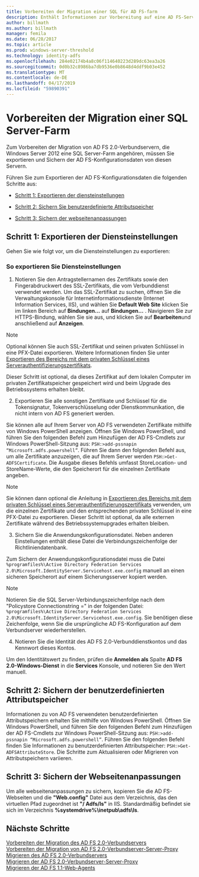```yaml
---
title: Vorbereiten der Migration einer SQL für AD FS-farm
description: Enthält Informationen zur Vorbereitung auf eine AD FS-Serverfarm SQL auf Windows Server 2012 zu migrieren.
author: billmath
ms.author: billmath
manager: femila
ms.date: 06/28/2017
ms.topic: article
ms.prod: windows-server-threshold
ms.technology: identity-adfs
ms.openlocfilehash: 284e02174b4a8c06f114640223d289dc63ea3a26
ms.sourcegitcommit: 0d0b32c8986ba7db9536e0b8648d4ddf9b03e452
ms.translationtype: MT
ms.contentlocale: de-DE
ms.lasthandoff: 04/17/2019
ms.locfileid: "59890391"
---
```

# <a name="prepare-to-migrate-a-sql-server-farm"></a>Vorbereiten der Migration einer SQL Server-Farm  
 Zum Vorbereiten der Migration von AD FS 2.0-Verbundservern, die Windows Server 2012 eine SQL Server-Farm angehören, müssen Sie exportieren und Sichern der AD FS-Konfigurationsdaten von diesen Servern.  
  
 Führen Sie zum Exportieren der AD FS-Konfigurationsdaten die folgenden Schritte aus:  
  
-   [Schritt 1: Exportieren der diensteinstellungen](#step-1-export-service-settings)  
  
-   [Schritt 2: Sichern Sie benutzerdefinierte Attributspeicher](#step-2-back-up-custom-attribute-stores)  
  
-   [Schritt 3: Sichern der webseitenanpassungen](#step-3-back-up-webpage-customizations)  
  
## <a name="step-1-export-service-settings"></a>Schritt 1: Exportieren der Diensteinstellungen  
 Gehen Sie wie folgt vor, um die Diensteinstellungen zu exportieren:  
  
### <a name="to-export-service-settings"></a>So exportieren Sie Diensteinstellungen  
  
1.  Notieren Sie den Antragstellernamen des Zertifikats sowie den Fingerabdruckwert des SSL-Zertifikats, die vom Verbunddienst verwendet werden. Um das SSL-Zertifikat zu suchen, öffnen Sie die Verwaltungskonsole für Internetinformationsdienste (Internet Information Services, IIS), und wählen Sie **Default Web Site** klicken Sie im linken Bereich auf **Bindungen...** auf **Bindungen…** . Navigieren Sie zur HTTPS-Bindung, wählen Sie sie aus, und klicken Sie auf **Bearbeiten**und anschließend auf **Anzeigen**.  
  
> [!NOTE]
>  Optional können Sie auch SSL-Zertifikat und seinen privaten Schlüssel in eine PFX-Datei exportieren. Weitere Informationen finden Sie unter [Exportieren des Bereichs mit dem privaten Schlüssel eines Serverauthentifizierungszertifikats](Export-the-Private-Key-Portion-of-a-Server-Authentication-Certificate.md).  
>   
>  Dieser Schritt ist optional, da dieses Zertifikat auf dem lokalen Computer im privaten Zertifikatspeicher gespeichert wird und beim Upgrade des Betriebssystems erhalten bleibt.  
  
2.  Exportieren Sie alle sonstigen Zertifikate und Schlüssel für die Tokensignatur, Tokenverschlüsselung oder Dienstkommunikation, die nicht intern von AD FS generiert werden.  
  
Sie können alle auf Ihrem Server von AD FS verwendeten Zertifikate mithilfe von Windows PowerShell anzeigen. Öffnen Sie Windows PowerShell, und führen Sie den folgenden Befehl zum Hinzufügen der AD FS-Cmdlets zur Windows PowerShell-Sitzung aus: `PSH:>add-pssnapin “Microsoft.adfs.powershell”`. Führen Sie dann den folgenden Befehl aus, um alle Zertifikate anzuzeigen, die auf Ihrem Server werden `PSH:>Get-ADFSCertificate`. Die Ausgabe dieses Befehls umfasst StoreLocation- und StoreName-Werte, die den Speicherort für die einzelnen Zertifikate angeben.  
  
> [!NOTE]
>  Sie können dann optional die Anleitung in [Exportieren des Bereichs mit dem privaten Schlüssel eines Serverauthentifizierungszertifikats](Export-the-Private-Key-Portion-of-a-Server-Authentication-Certificate.md) verwenden, um die einzelnen Zertifikate und den entsprechenden privaten Schlüssel in eine PFX-Datei zu exportieren. Dieser Schritt ist optional, da alle externen Zertifikate während des Betriebssystemupgrades erhalten bleiben.  
  
3.  Sichern Sie die Anwendungskonfigurationsdatei. Neben anderen Einstellungen enthält diese Datei die Verbindungszeichenfolge der Richtliniendatenbank.  
  
Zum Sichern der Anwendungskonfigurationsdatei muss die Datei `%programfiles%\Active Directory Federation Services 2.0\Microsoft.IdentityServer.Servicehost.exe.config` manuell an einen sicheren Speicherort auf einem Sicherungsserver kopiert werden.  
  
> [!NOTE]
>  Notieren Sie die SQL Server-Verbindungszeichenfolge nach dem "Policystore Connectionstring =" in der folgenden Datei: `%programfiles%\Active Directory Federation Services 2.0\Microsoft.IdentityServer.Servicehost.exe.config`. Sie benötigen diese Zeichenfolge, wenn Sie die ursprüngliche AD FS-Konfiguration auf dem Verbundserver wiederherstellen.  
  
4.  Notieren Sie die Identität des AD FS 2.0-Verbunddienstkontos und das Kennwort dieses Kontos.  
  
Um den Identitätswert zu finden, prüfen die **Anmelden als** Spalte **AD FS 2.0-Windows-Dienst** in die **Services** Konsole, und notieren Sie den Wert manuell.  
  
## <a name="step-2-back-up-custom-attribute-stores"></a>Schritt 2: Sichern der benutzerdefinierten Attributspeicher  
 Informationen zu von AD FS verwendeten benutzerdefinierten Attributspeichern erhalten Sie mithilfe von Windows PowerShell. Öffnen Sie Windows PowerShell, und führen Sie den folgenden Befehl zum Hinzufügen der AD FS-Cmdlets zur Windows PowerShell-Sitzung aus: `PSH:>add-pssnapin “Microsoft.adfs.powershell”`. Führen Sie den folgenden Befehl finden Sie Informationen zu benutzerdefinierten Attributspeicher: `PSH:>Get-ADFSAttributeStore`. Die Schritte zum Aktualisieren oder Migrieren von Attributspeichern variieren.  
  
## <a name="step-3-back-up-webpage-customizations"></a>Schritt 3: Sichern der Webseitenanpassungen  
 Um alle webseitenanpassungen zu sichern, kopieren Sie die AD FS-Webseiten und die **"Web.config"** Datei aus dem Verzeichnis, das den virtuellen Pfad zugeordnet ist **"/ Adfs/ls"** in IIS. Standardmäßig befindet sie sich im Verzeichnis **%systemdrive%\inetpub\adfs\ls**.  
  
## <a name="next-steps"></a>Nächste Schritte
 [Vorbereiten der Migration des AD FS 2.0-Verbundservers](prepare-to-migrate-ad-fs-fed-server.md)   
 [Vorbereiten der Migration von AD FS 2.0-Verbundserver-Server-Proxy](prepare-to-migrate-ad-fs-fed-proxy.md)   
 [Migrieren des AD FS 2.0-Verbundservers](migrate-the-ad-fs-fed-server.md)   
 [Migrieren der AD FS 2.0-Verbundserver-Server-Proxy](migrate-the-ad-fs-2-fed-server-proxy.md)   
 [Migrieren der AD FS 1.1-Web-Agents](migrate-the-ad-fs-web-agent.md)